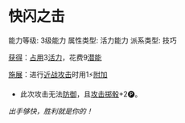 # 快闪之击

能力等级: 3级能力
属性类型: 活力能力
派系类型: 技巧

<aside>

[获得](https://www.notion.so/1b3d619a067b8027ba38e2c1caf9d84b?pvs=21)：[占用](https://www.notion.so/1b3d619a067b8028a794de6ceed96ec0?pvs=21)3[活力](https://www.notion.so/1b3d619a067b805391c0d92f6a9c2e06?pvs=21)，花费9[潜能](https://www.notion.so/1b3d619a067b80c2bdb4c721adc30021?pvs=21)

</aside>

<aside>

[施展](https://www.notion.so/1b3d619a067b80f38dccf027f026b32f?pvs=21)：进行[近战攻击](https://www.notion.so/1b4d619a067b80eda8b0facbba0c7b1a?pvs=21)时用1⚡️[附加](https://www.notion.so/1b3d619a067b808aba32f87c5cab4efb?pvs=21)

- 此次攻击无法[防御](https://www.notion.so/1b4d619a067b80c1b469edf3fc8d5ea0?pvs=21)，且[攻击掷骰](https://www.notion.so/1b4d619a067b80299a42f43fa6c00c03?pvs=21)+2🅟。
</aside>

*出手够快，胜利就是你的！*